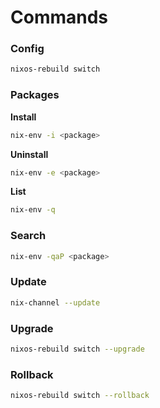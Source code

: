 
# Commands

### Config

```bash
nixos-rebuild switch
```

### Packages

**Install**

```bash
nix-env -i <package>
```

**Uninstall**

```bash
nix-env -e <package>
```

**List**

```bash
nix-env -q
```

### Search

```bash
nix-env -qaP <package>
```

### Update

```bash
nix-channel --update
```

### Upgrade

```bash
nixos-rebuild switch --upgrade
```

### Rollback

```bash
nixos-rebuild switch --rollback
```